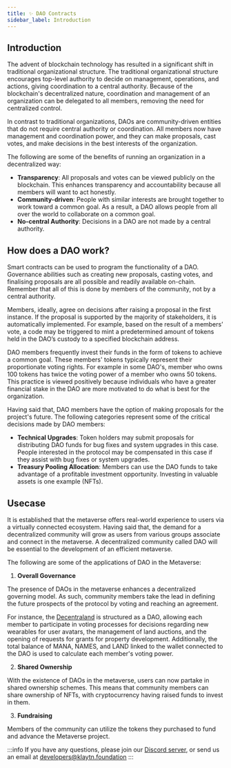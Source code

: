 ```yaml
---
title: ✨ DAO Contracts
sidebar_label: Introduction
---
```


## Introduction <a id="DAO Introduction"></a>
The advent of blockchain technology has resulted in a significant shift in traditional organizational structure. The traditional organizational structure encourages top-level authority to decide on management, operations, and actions, giving coordination to a central authority. Because of the blockchain's decentralized nature, coordination and management of an organization can be delegated to all members, removing the need for centralized control.

In contrast to traditional organizations, DAOs are community-driven entities that do not require central authority or coordination. All members now have management and coordination power, and they can make proposals, cast votes, and make decisions in the best interests of the organization.

The following are some of the benefits of running an organization in a decentralized way:

* **Transparency**: All proposals and votes can be viewed publicly on the blockchain. This enhances transparency and accountability because all members will want to act honestly.
* **Community-driven**: People with similar interests are brought together to work toward a common goal. As a result, a DAO allows people from all over the world to collaborate on a common goal.
* **No-central Authority**: Decisions in a DAO are not made by a central authority.

## How does a DAO work? <a id="How do DAO’s work"></a>

Smart contracts can be used to program the functionality of a DAO. Governance abilities such as creating new proposals, casting votes, and finalising proposals are all possible and readily available on-chain. Remember that all of this is done by members of the community, not by a central authority.

Members, ideally, agree on decisions after raising a proposal in the first instance. If the proposal is supported by the majority of stakeholders, it is automatically implemented. For example, based on the result of a members’ vote, a code may be triggered to mint a predetermined amount of tokens held in the DAO’s custody to a specified blockchain address.  

DAO members frequently invest their funds in the form of tokens to achieve a common goal. These members' tokens typically represent their proportionate voting rights. For example in some DAO's, member who owns 100 tokens has twice the voting power of a member who owns 50 tokens. This practice is viewed positively because individuals who have a greater financial stake in the DAO are more motivated to do what is best for the organization.

Having said that, DAO members have the option of making proposals for the project's future. The following categories represent some of the critical decisions made by DAO members:

* **Technical Upgrades**: Token holders may submit proposals for distributing DAO funds for bug fixes and system upgrades in this case. People interested in the protocol may be compensated in this case if they assist with bug fixes or system upgrades.
* **Treasury Pooling Allocation**: Members can use the DAO funds to take advantage of a profitable investment opportunity. Investing in valuable assets is one example (NFTs).


## Usecase <a id="DAO Usecase"></a>
It is established that the metaverse offers real-world experience to users via a virtually connected ecosystem. Having said that, the demand for a decentralized community will grow as users from various groups associate and connect in the metaverse. A decentralized community called DAO will be essential to the development of an efficient  metaverse.

The following are some of the applications of DAO in the Metaverse:

1. **Overall Governance**
   
The presence of DAOs in the metaverse enhances a decentralized governing model. As such, community members take the lead in defining the future prospects of the protocol by voting and reaching an agreement.

For instance, the [Decentraland](https://docs.decentraland.org/player/general/dao/dao-userguide/) is structured as a DAO, allowing each member to participate in voting processes for decisions regarding new wearables for user avatars, the management of land auctions, and the opening of requests for grants for property development. Additionally, the total balance of MANA, NAMES, and LAND linked to the wallet connected to the DAO is used to calculate each member's voting power.

2. **Shared Ownership**
   
With the existence of DAOs in the metaverse, users can now partake in shared ownership schemes. This means that community members can share ownership of NFTs, with cryptocurrency having raised funds to invest in them.

3. **Fundraising**
   
Members of the community can utilize the tokens they purchased to fund and advance the Metaverse project.



:::info
If you have any questions, please join our [Discord server](https://discord.io/KlaytnOfficial), or send us an email at developers@klaytn.foundation
:::


